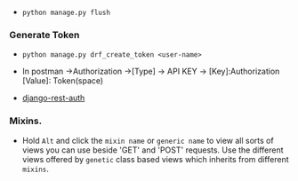 * ```python manage.py flush```
### Generate Token
* ```python manage.py drf_create_token <user-name>```
* In postman ->Authorization ->[Type] -> API KEY -> [Key]:Authorization [Value]: Token(space)<token>

* [ django-rest-auth](https://django-rest-auth.readthedocs.io/en/latest/api_endpoints.html)

### Mixins.
* Hold ```Alt``` and click the ``mixin name`` or ``generic name`` to view all sorts of views you can use beside 'GET' and 'POST' requests. Use the different views offered by ``genetic`` class based views which inherits from different ``mixins``.